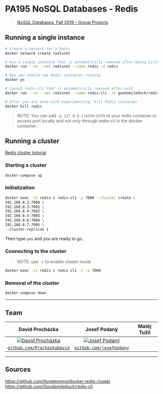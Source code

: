# PA195 NoSQL Databases - Redis

> [NoSQL Databases, Fall 2019 – Group Projects](http://disa.fi.muni.cz/vlastislav-dohnal/teaching/nosql-databases-fall-2019/group-projects/)

## Running a single instance

```bash
# Create a network for a Redis
docker network create redisnet

# Run a single instance that is automatically removed after being killed
docker run --rm --net redisnet --name redis -d redis

# Now you should see Redis container running
docker ps

# Launch redis-cli that is automatically removed after exit
docker run --rm --net redisnet --name redis-cli -it goodsmileduck/redis-cli redis-cli -h redis.redisnet

# After you are done with experimenting, kill Redis container
docker kill redis
```

> NOTE: You can add `-p 127.0.0.1:6379:6379` to your redis container to access port locally and not only through redis-cli in the docker container. 

## Running a cluster

[Redis cluster tutorial](https://redis.io/topics/cluster-tutorial)

### Starting a cluster 

```bash
docker-compose up
```

### Initialization

```bash
docker exec -it redis-1 redis-cli -p 7000 --cluster create \
192.168.0.2:7000 \
192.168.0.3:7001 \
192.168.0.4:7002 \
192.168.0.5:7003 \
192.168.0.6:7004 \
192.168.0.7:7005 \
--cluster-replicas 1
```

Then type `yes` and you are ready to go.

### Connecting to the cluster

> NOTE: use `-c` to enable cluster mode

```bash
docker exec -it redis-1 redis-cli -c -p 7000
```

### Removal of the cluster

```bash
docker-compose down
```

---

## Team

|                                                   David Procházka                                                   |                                                  Josef Podaný                                                  | Matěj Tužil |
| :-----------------------------------------------------------------------------------------------------------------: | :------------------------------------------------------------------------------------------------------------: | :---------: |
| [![David Procházka](https://avatars3.githubusercontent.com/u/2158418?s=200&v=4)](https://github.com/ProchazkaDavid) | [![Josef Podaný](https://avatars1.githubusercontent.com/u/30719925?s=200&v=4)](https://github.com/josefpodany) |             |
|                          [`github.com/ProchazkaDavid`](https://github.com/ProchazkaDavid)                           |                           [`github.com/josefpodany`](https://github.com/josefpodany)                           |             |

---

## Sources
https://github.com/itsmetommy/docker-redis-cluster
https://github.com/Goodsmileduck/redis-cli